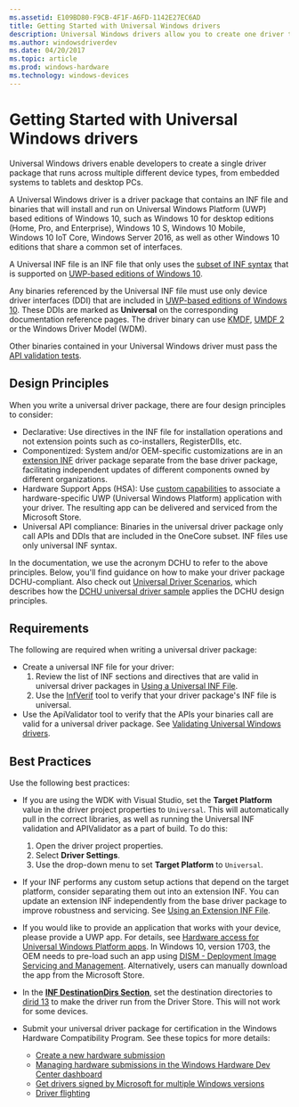 ```yaml
---
ms.assetid: E109BD80-F9CB-4F1F-A6FD-1142E27EC6AD
title: Getting Started with Universal Windows drivers
description: Universal Windows drivers allow you to create one driver that runs on multiple device types, from embedded systems to tablets and PCs.
ms.author: windowsdriverdev
ms.date: 04/20/2017
ms.topic: article
ms.prod: windows-hardware
ms.technology: windows-devices
---
```


# Getting Started with Universal Windows drivers

Universal Windows drivers enable developers to create a single driver package that runs across multiple different device types, from embedded systems to tablets and desktop PCs.

A Universal Windows driver is a driver package that contains an INF file and binaries that will install and run on Universal Windows Platform (UWP) based editions of Windows 10, such as Windows 10 for desktop editions (Home, Pro, and Enterprise), Windows 10 S, Windows 10 Mobile, Windows 10 IoT Core, Windows Server 2016, as well as other Windows 10 editions that share a common set of interfaces.

A Universal INF file is an INF file that only uses the [subset of INF syntax](../install/using-a-universal-inf-file.md#which-inf-sections-are-invalid-in-a-universal-inf-file) that is supported on [UWP-based editions of Windows 10](windows-10-editions-for-universal-drivers.md).

Any binaries referenced by the Universal INF file must use only device driver interfaces (DDI) that are included in [UWP-based editions of Windows 10](windows-10-editions-for-universal-drivers.md).  These DDIs are marked as **Universal** on the corresponding documentation reference pages.  The driver binary can use [KMDF](../wdf/index.md), [UMDF 2](../wdf/getting-started-with-umdf-version-2.md) or the Windows Driver Model (WDM).

Other binaries contained in your Universal Windows driver must pass the [API validation tests](../devtest/infverif.md).

## Design Principles

When you write a universal driver package, there are four design principles to consider:

*  Declarative: Use directives in the INF file for installation operations and not extension points such as co-installers, RegisterDlls, etc.
*  Componentized: System and/or OEM-specific customizations are in an [extension INF](../install/using-an-extension-inf-file.md) driver package separate from the base driver package, facilitating independent updates of different components owned by different organizations.
*  Hardware Support Apps (HSA): Use [custom capabilities](../devapps/creating-a-custom-capability-to-pair-driver-with-hsa.md) to associate a hardware-specific UWP (Universal Windows Platform) application with your driver.  The resulting app can be delivered and serviced from the Microsoft Store.
*  Universal API compliance: Binaries in the universal driver package only call APIs and DDIs that are included in the OneCore subset.  INF files use only universal INF syntax.

In the documentation, we use the acronym DCHU to refer to the above principles.
Below, you'll find guidance on how to make your driver package DCHU-compliant.
Also check out [Universal Driver Scenarios](universal-driver-scenarios.md), which describes how the [DCHU universal driver sample](https://github.com/Microsoft/Windows-driver-samples/tree/master/general/DCHU) applies the DCHU design principles.

## Requirements

The following are required when writing a universal driver package:

*  Create a universal INF file for your driver:
    1.  Review the list of INF sections and directives that are valid in universal driver packages in [Using a Universal INF File](../install/using-a-universal-inf-file.md#which-inf-sections-are-invalid-in-a-universal-inf-file).
    2.  Use the [InfVerif](../devtest/infverif.md) tool to verify that your driver package's INF file is universal.
*  Use the ApiValidator tool to verify that the APIs your binaries call are valid for a universal driver package.  See [Validating Universal Windows drivers](validating-universal-drivers.md).

## Best Practices

Use the following best practices:

*  If you are using the WDK with Visual Studio, set the **Target Platform** value in the driver project properties to `Universal`.  This will automatically pull in the correct libraries, as well as running the Universal INF validation and APIValidator as a part of build.  To do this:

    1. Open the driver project properties.
    2. Select **Driver Settings**.
    3. Use the drop-down menu to set **Target Platform** to `Universal`.
    
*  If your INF performs any custom setup actions that depend on the target platform, consider separating them out into an extension INF.  You can update an extension INF independently from the base driver package to improve robustness and servicing.  See [Using an Extension INF File](../install/using-an-extension-inf-file.md).
*  If you would like to provide an application that works with your device, please provide a UWP app.  For details, see [Hardware access for Universal Windows Platform apps](../devapps/hardware-access-for-universal-windows-platform-apps.md).  In Windows 10, version 1703, the OEM needs to pre-load such an app using [DISM - Deployment Image Servicing and Management](https://docs.microsoft.com/windows-hardware/manufacture/desktop/dism---deployment-image-servicing-and-management-technical-reference-for-windows).  Alternatively, users can manually download the app from the Microsoft Store.
*  In the [**INF DestinationDirs Section**](../install/inf-destinationdirs-section.md), set the destination directories to [dirid 13](../install/using-dirids.md) to make the driver run from the Driver Store.  This will not work for some devices.
*  Submit your universal driver package for certification in the Windows Hardware Compatibility Program. See these topics for more details:

   *  [Create a new hardware submission](../dashboard/create-a-new-hardware-submission.md)
   *  [Managing hardware submissions in the Windows Hardware Dev Center dashboard](../dashboard/manage-your-hardware-submissions.md)
   *  [Get drivers signed by Microsoft for multiple Windows versions](../dashboard/get-drivers-signed-by-microsoft-for-multiple-windows-versions.md)
   *  [Driver flighting](../dashboard/driver-flighting.md)
